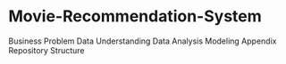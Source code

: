 # Movie-Recommendation-System
Business Problem
Data Understanding
Data Analysis
Modeling
Appendix
Repository Structure
